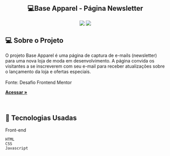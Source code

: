 <h2 align="center"> 💻Base Apparel - Página Newsletter</h2> 

<p align="center">
  

  <img max-width="auto" height="auto"  src="https://github.com/user-attachments/assets/812b63ee-762e-4f70-8f5d-d49e7dc35d8b">
  <img max-width="auto" height="auto"  src="https://github.com/user-attachments/assets/d717d54b-0929-4865-9d5c-9787ea67ce39">


</p> 


## 💻  Sobre o Projeto

O projeto Base Apparel é uma  página de captura de e-mails (newsletter) para uma nova loja de moda em desenvolvimento. A página convida os visitantes a se inscreverem com seu e-mail para receber atualizações sobre o lançamento da loja e ofertas especiais.
<br>
<br>
Fonte: Desafio Frontend Mentor

<a href="https://sara01romao.github.io/base-apparel-pagina-newsletter-html-css-javascript/" target="_blank"><strong>Acessar »</strong></a>




<br>





## :rocket: Tecnologias Usadas


Front-end 
```
HTML
CSS
Javascript
```
